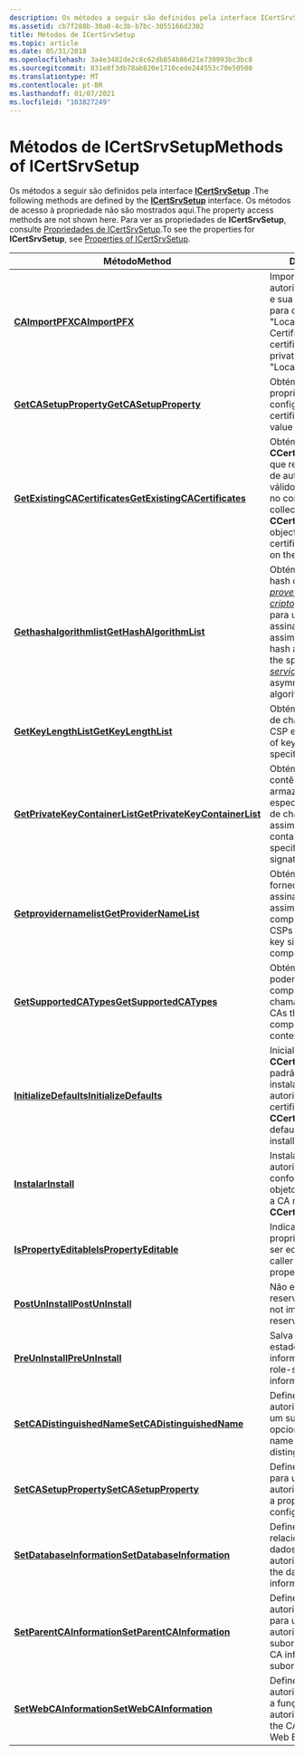 ```yaml
---
description: Os métodos a seguir são definidos pela interface ICertSrvSetup. Os métodos de acesso à propriedade não são mostrados aqui. Para ver as propriedades de ICertSrvSetup, consulte Propriedades de ICertSrvSetup.
ms.assetid: cb7f288b-30a0-4c3b-b7bc-3055166d2302
title: Métodos de ICertSrvSetup
ms.topic: article
ms.date: 05/31/2018
ms.openlocfilehash: 3a4e3482de2c8c62db854b86d21e739993bc3bc8
ms.sourcegitcommit: 831e8f3db78ab820e1710cede244553c70e50500
ms.translationtype: MT
ms.contentlocale: pt-BR
ms.lasthandoff: 01/07/2021
ms.locfileid: "103827249"
---
```

# <a name="methods-of-icertsrvsetup"></a><span data-ttu-id="cb9dc-105">Métodos de ICertSrvSetup</span><span class="sxs-lookup"><span data-stu-id="cb9dc-105">Methods of ICertSrvSetup</span></span>

<span data-ttu-id="cb9dc-106">Os métodos a seguir são definidos pela interface [**ICertSrvSetup**](/windows/desktop/api/Casetup/nn-casetup-icertsrvsetup) .</span><span class="sxs-lookup"><span data-stu-id="cb9dc-106">The following methods are defined by the [**ICertSrvSetup**](/windows/desktop/api/Casetup/nn-casetup-icertsrvsetup) interface.</span></span> <span data-ttu-id="cb9dc-107">Os métodos de acesso à propriedade não são mostrados aqui.</span><span class="sxs-lookup"><span data-stu-id="cb9dc-107">The property access methods are not shown here.</span></span> <span data-ttu-id="cb9dc-108">Para ver as propriedades de **ICertSrvSetup**, consulte [Propriedades de ICertSrvSetup](properties-of-icertsrvsetup.md).</span><span class="sxs-lookup"><span data-stu-id="cb9dc-108">To see the properties for **ICertSrvSetup**, see [Properties of ICertSrvSetup](properties-of-icertsrvsetup.md).</span></span>



| <span data-ttu-id="cb9dc-109">Método</span><span class="sxs-lookup"><span data-stu-id="cb9dc-109">Method</span></span>                                                                         | <span data-ttu-id="cb9dc-110">Descrição</span><span class="sxs-lookup"><span data-stu-id="cb9dc-110">Description</span></span>                                                                                                                                                                                                                                               |
|--------------------------------------------------------------------------------|-----------------------------------------------------------------------------------------------------------------------------------------------------------------------------------------------------------------------------------------------------------|
| [<span data-ttu-id="cb9dc-111">**CAImportPFX**</span><span class="sxs-lookup"><span data-stu-id="cb9dc-111">**CAImportPFX**</span></span>](/windows/desktop/api/Casetup/nf-casetup-icertsrvsetup-caimportpfx)                               | <span data-ttu-id="cb9dc-112">Importa um certificado de autoridade de certificação (CA) e sua chave privada associada para o repositório "LocalMachine".</span><span class="sxs-lookup"><span data-stu-id="cb9dc-112">Imports a Certification Authority (CA) certificate and its associated private key into the "LocalMachine" store.</span></span>                                                                                                                                          |
| [<span data-ttu-id="cb9dc-113">**GetCASetupProperty**</span><span class="sxs-lookup"><span data-stu-id="cb9dc-113">**GetCASetupProperty**</span></span>](/windows/desktop/api/Casetup/nf-casetup-icertsrvsetup-getcasetupproperty)                 | <span data-ttu-id="cb9dc-114">Obtém um valor de propriedade para uma configuração de autoridade de certificação.</span><span class="sxs-lookup"><span data-stu-id="cb9dc-114">Gets a property value for a CA configuration.</span></span>                                                                                                                                                                                                             |
| [<span data-ttu-id="cb9dc-115">**GetExistingCACertificates**</span><span class="sxs-lookup"><span data-stu-id="cb9dc-115">**GetExistingCACertificates**</span></span>](/windows/desktop/api/Casetup/nf-casetup-icertsrvsetup-getexistingcacertificates)   | <span data-ttu-id="cb9dc-116">Obtém a coleção de objetos **CCertSrvSetupKeyInformation** que representam certificados de autoridade de certificação válidos atualmente instalados no computador.</span><span class="sxs-lookup"><span data-stu-id="cb9dc-116">Gets the collection of **CCertSrvSetupKeyInformation** objects that represent valid CA certificates currently installed on the computer.</span></span>                                                                                                                  |
| [<span data-ttu-id="cb9dc-117">**Gethashalgorithmlist**</span><span class="sxs-lookup"><span data-stu-id="cb9dc-117">**GetHashAlgorithmList**</span></span>](/windows/desktop/api/Casetup/nf-casetup-icertsrvsetup-gethashalgorithmlist)             | <span data-ttu-id="cb9dc-118">Obtém a lista de algoritmos de hash com suporte pelo CSP ( [*provedor de serviços de criptografia*](../secgloss/c-gly.md) ) especificado para um algoritmo de assinatura de chave assimétrica.</span><span class="sxs-lookup"><span data-stu-id="cb9dc-118">Gets the list of hash algorithms supported by the specified [*cryptographic service provider*](../secgloss/c-gly.md) (CSP) for an asymmetric key signature algorithm.</span></span> |
| [<span data-ttu-id="cb9dc-119">**GetKeyLengthList**</span><span class="sxs-lookup"><span data-stu-id="cb9dc-119">**GetKeyLengthList**</span></span>](/windows/desktop/api/Casetup/nf-casetup-icertsrvsetup-getkeylengthlist)                     | <span data-ttu-id="cb9dc-120">Obtém a lista de comprimentos de chave com suporte pelo CSP especificado.</span><span class="sxs-lookup"><span data-stu-id="cb9dc-120">Gets the list of key lengths supported by the specified CSP.</span></span>                                                                                                                                                                                              |
| [<span data-ttu-id="cb9dc-121">**GetPrivateKeyContainerList**</span><span class="sxs-lookup"><span data-stu-id="cb9dc-121">**GetPrivateKeyContainerList**</span></span>](/windows/desktop/api/Casetup/nf-casetup-icertsrvsetup-getprivatekeycontainerlist) | <span data-ttu-id="cb9dc-122">Obtém a lista de nomes de contêiner de chave armazenados pelo CSP especificado para algoritmos de chave de assinatura assimétrica.</span><span class="sxs-lookup"><span data-stu-id="cb9dc-122">Gets the list of key container names stored by the specified CSP for asymmetric signature key algorithms.</span></span>                                                                                                                                                 |
| [<span data-ttu-id="cb9dc-123">**Getprovidernamelist**</span><span class="sxs-lookup"><span data-stu-id="cb9dc-123">**GetProviderNameList**</span></span>](/windows/desktop/api/Casetup/nf-casetup-icertsrvsetup-getprovidernamelist)               | <span data-ttu-id="cb9dc-124">Obtém a lista de CSPs que fornecem algoritmos de assinatura de chave assimétrica no computador.</span><span class="sxs-lookup"><span data-stu-id="cb9dc-124">Gets the list of CSPs that provide asymmetric key signature algorithms on the computer.</span></span>                                                                                                                                                                   |
| [<span data-ttu-id="cb9dc-125">**GetSupportedCATypes**</span><span class="sxs-lookup"><span data-stu-id="cb9dc-125">**GetSupportedCATypes**</span></span>](/windows/desktop/api/Casetup/nf-casetup-icertsrvsetup-getsupportedcatypes)               | <span data-ttu-id="cb9dc-126">Obtém os tipos de CAs que podem ser instalados em um computador sob o contexto do chamador.</span><span class="sxs-lookup"><span data-stu-id="cb9dc-126">Gets the types of CAs that can be installed on a computer under the caller context.</span></span>                                                                                                                                                                       |
| [<span data-ttu-id="cb9dc-127">**InitializeDefaults**</span><span class="sxs-lookup"><span data-stu-id="cb9dc-127">**InitializeDefaults**</span></span>](/windows/desktop/api/Casetup/nf-casetup-icertsrvsetup-initializedefaults)                 | <span data-ttu-id="cb9dc-128">Inicializa um objeto **CCertSrvSetup** com valores padrão para habilitar a instalação de uma função de autoridade de certificação.</span><span class="sxs-lookup"><span data-stu-id="cb9dc-128">Initializes a **CCertSrvSetup** object with default values to enable installation of a CA role.</span></span>                                                                                                                                                           |
| [<span data-ttu-id="cb9dc-129">**Instalar**</span><span class="sxs-lookup"><span data-stu-id="cb9dc-129">**Install**</span></span>](/windows/desktop/api/Casetup/nf-casetup-icertsrvsetup-install)                                       | <span data-ttu-id="cb9dc-130">Instala uma função de autoridade de certificação conforme configurado no objeto **CCertSrvSetup** .</span><span class="sxs-lookup"><span data-stu-id="cb9dc-130">Installs a CA role as configured in the **CCertSrvSetup** object.</span></span>                                                                                                                                                                                         |
| [<span data-ttu-id="cb9dc-131">**IsPropertyEditable**</span><span class="sxs-lookup"><span data-stu-id="cb9dc-131">**IsPropertyEditable**</span></span>](/windows/desktop/api/Casetup/nf-casetup-icertsrvsetup-ispropertyeditable)                 | <span data-ttu-id="cb9dc-132">Indica ao chamador se uma propriedade especificada pode ser editada.</span><span class="sxs-lookup"><span data-stu-id="cb9dc-132">Indicates to the caller whether a specified property can be edited.</span></span>                                                                                                                                                                                       |
| [<span data-ttu-id="cb9dc-133">**PostUnInstall**</span><span class="sxs-lookup"><span data-stu-id="cb9dc-133">**PostUnInstall**</span></span>](/windows/desktop/api/Casetup/nf-casetup-icertsrvsetup-postuninstall)                           | <span data-ttu-id="cb9dc-134">Não está implementado e está reservado para uso futuro.</span><span class="sxs-lookup"><span data-stu-id="cb9dc-134">Is not implemented and is reserved for future use.</span></span>                                                                                                                                                                                                        |
| [<span data-ttu-id="cb9dc-135">**PreUnInstall**</span><span class="sxs-lookup"><span data-stu-id="cb9dc-135">**PreUnInstall**</span></span>](/windows/desktop/api/Casetup/nf-casetup-icertsrvsetup-preuninstall)                             | <span data-ttu-id="cb9dc-136">Salva temporariamente o estado específico da função-informações.</span><span class="sxs-lookup"><span data-stu-id="cb9dc-136">Temporarily saves role-specific state-information.</span></span>                                                                                                                                                                                                        |
| [<span data-ttu-id="cb9dc-137">**SetCADistinguishedName**</span><span class="sxs-lookup"><span data-stu-id="cb9dc-137">**SetCADistinguishedName**</span></span>](/windows/desktop/api/Casetup/nf-casetup-icertsrvsetup-setcadistinguishedname)         | <span data-ttu-id="cb9dc-138">Define um nome comum de autoridade de certificação e um sufixo de nome distinto opcional.</span><span class="sxs-lookup"><span data-stu-id="cb9dc-138">Sets a CA common name and an optional distinguished name suffix.</span></span>                                                                                                                                                                                          |
| [<span data-ttu-id="cb9dc-139">**SetCASetupProperty**</span><span class="sxs-lookup"><span data-stu-id="cb9dc-139">**SetCASetupProperty**</span></span>](/windows/desktop/api/Casetup/nf-casetup-icertsrvsetup-setcasetupproperty)                 | <span data-ttu-id="cb9dc-140">Define um valor de propriedade para uma configuração de autoridade de certificação.</span><span class="sxs-lookup"><span data-stu-id="cb9dc-140">Sets a property value for a CA configuration.</span></span>                                                                                                                                                                                                             |
| [<span data-ttu-id="cb9dc-141">**SetDatabaseInformation**</span><span class="sxs-lookup"><span data-stu-id="cb9dc-141">**SetDatabaseInformation**</span></span>](/windows/desktop/api/Casetup/nf-casetup-icertsrvsetup-setdatabaseinformation)         | <span data-ttu-id="cb9dc-142">Define as informações relacionadas ao banco de dados para a função de autoridade de certificação.</span><span class="sxs-lookup"><span data-stu-id="cb9dc-142">Sets the database related information for the CA role.</span></span>                                                                                                                                                                                                    |
| [<span data-ttu-id="cb9dc-143">**SetParentCAInformation**</span><span class="sxs-lookup"><span data-stu-id="cb9dc-143">**SetParentCAInformation**</span></span>](/windows/desktop/api/Casetup/nf-casetup-icertsrvsetup-setparentcainformation)         | <span data-ttu-id="cb9dc-144">Define as informações da autoridade de certificação pai para uma configuração de autoridade de certificação subordinada.</span><span class="sxs-lookup"><span data-stu-id="cb9dc-144">Sets the parent CA information for a subordinate CA configuration.</span></span>                                                                                                                                                                                        |
| [<span data-ttu-id="cb9dc-145">**SetWebCAInformation**</span><span class="sxs-lookup"><span data-stu-id="cb9dc-145">**SetWebCAInformation**</span></span>](/windows/desktop/api/Casetup/nf-casetup-icertsrvsetup-setwebcainformation)               | <span data-ttu-id="cb9dc-146">Define as informações de autoridade de certificação para a função de registro na Web da autoridade de certificação.</span><span class="sxs-lookup"><span data-stu-id="cb9dc-146">Sets the CA information for the CA Web Enrollment role.</span></span>                                                                                                                                                                                                   |



 

 

 
